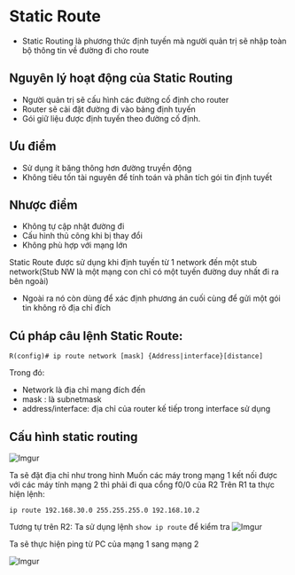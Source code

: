 # Static Route
- Static Routing là phương thức định tuyến mà người quản trị sẽ nhập toàn bộ thông tin về đường đi cho route

## Nguyên lý hoạt động của Static Routing
- Người quản trị sẽ cấu hình các đường cố định cho router
- Router sẽ cài đặt đường đi vào bảng định tuyến
- Gói giữ liệu được định tuyến theo đường cố định.

## Ưu điểm 
- Sử dụng ít băng thông hơn đường truyền động
- Không tiêu tốn tài nguyên để tính toán và phân tích gói tin định tuyết

## Nhược điểm 
- Không tự cập nhật đường đi
- Cấu hình thủ công khi bị thay đổi
- Không phù hợp với mạng lớn

Static Route được sử dụng khi định tuyến từ 1 network đến một stub network(Stub NW là một mạng con chỉ có một tuyến đường duy nhất đi ra bên ngoài)
- Ngoài ra nó còn dùng để xác định phương án cuối cùng để gửi một gói tin không rõ địa chỉ đích
 ## Cú pháp câu lệnh Static Route:
    R(config)# ip route network [mask] {Address|interface}[distance]
Trong đó:
- Network là địa chỉ mạng đích đến
- mask : là subnetmask
- address/interface: địa chỉ của router kế tiếp trong interface sử dụng
 ## Cấu hình static routing
 ![Imgur](https://i.imgur.com/gTE1RVa.png)

 Ta sẽ đặt địa chỉ như trong hình
 Muốn các máy trong mạng 1 kết nối được với các máy tính mạng 2 thì phải đi qua cổng f0/0 của R2
 Trên R1 ta thực hiện lệnh:  

    ip route 192.168.30.0 255.255.255.0 192.168.10.2

Tương tự trên R2:
 Ta sử dụng lệnh ``show ip route`` để kiểm tra
 ![Imgur](https://i.imgur.com/rmrC0Ah.png)

 Ta sẽ thực hiện ping từ PC của mạng 1 sang mạng 2

 ![Imgur](https://i.imgur.com/hSfMlRk.png)
